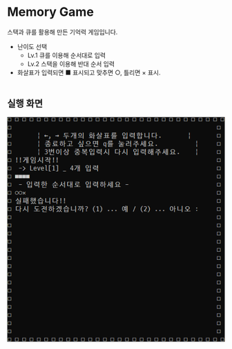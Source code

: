 # Memory Game
스택과 큐를 활용해 만든 기억력 게임입니다.
* 난이도 선택
    * Lv.1 큐를 이용해 순서대로 입력
    * Lv.2 스택을 이용해 반대 순서 입력
* 화살표가 입력되면 ■ 표시되고 맞추면 ○, 틀리면 × 표시.
<br><br>
## 실행 화면
 ![play](./img/play.PNG)
